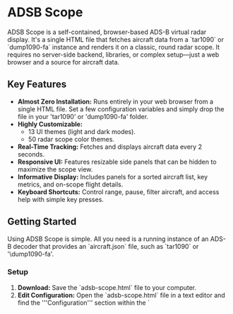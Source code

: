 # ADSB Scope

ADSB Scope is a self-contained, browser-based ADS-B virtual radar display. It's a single HTML file that fetches aircraft data from a \`tar1090\` or \`dump1090-fa\` instance and renders it on a classic, round radar scope. It requires no server-side backend, libraries, or complex setup—just a web browser and a source for aircraft data.

## Key Features

* **Almost Zero Installation:** Runs entirely in your web browser from a single HTML file. Set a few configuration variables and simply drop the file in your \'tar1090\' or \'dump1090-fa\' folder.
* **Highly Customizable:**
  * 13 UI themes (light and dark modes).
  * 50 radar scope color themes.
* **Real-Time Tracking:** Fetches and displays aircraft data every 2 seconds.
* **Responsive UI:** Features resizable side panels that can be hidden to maximize the scope view.
* **Informative Display:** Includes panels for a sorted aircraft list, key metrics, and on-scope flight details.
* **Keyboard Shortcuts:** Control range, pause, filter aircraft, and access help with simple key presses.

## Getting Started

Using ADSB Scope is simple. All you need is a running instance of an ADS-B decoder that provides an \`aircraft.json\` file, such as \`tar1090\` or '\dump1090-fa\'.

### Setup

1. **Download:** Save the \`adsb-scope.html\` file to your computer.
2. **Edit Configuration:** Open the \`adsb-scope.html\` file in a text editor and find the '''Configuration''' section within the \`<script>\` tag at the bottom of the file.
   \`\`\`javascript
   // --- Configuration ---
   const VERSION = "0.1.7-gamma.b";
   const TAR1090_URL = "data/aircraft.json"; // <-- EDIT THIS
   const HOME_LAT = 00.00000;                // <-- EDIT THIS
   const HOME_LON = -00.00000;                // <-- EDIT THIS
   \`\`\`
3. **Set Data Source:** Change the \`TAR1090_URL\` to the URL of your \`aircraft.json\` file.
   * If \`adsb-scope.html\` is hosted on the same server as \`tar1090\`, you can use a relative path like \`/tar1090/data/aircraft.json\`.
   * If you are accessing a \`tar1090\` instance on your local network, use its full URL (e.g., \`http://192.168.1.100/tar1090/data/aircraft.json\`).
   * **Note:** If the data source is on a different domain, you may encounter CORS (Cross-Origin Resource Sharing) errors. The server hosting \`aircraft.json\` must be configured to allow requests from the domain where you are viewing \`adsb-scope.html\`.
4. **Set Home Location:** Change \`HOME_LAT\` and \`HOME_LON\` to your latitude and longitude. This sets the center of the radar scope.
5. **Launch:** Open the modified \`adsb-scope.html\` file in any modern web browser.

## Usage

The interface is designed to be intuitive and informative.

* **Side Panels:** The left panel shows a list of all tracked aircraft, sorted by distance. The right panel displays live metrics and a list of keyboard shortcuts. Both panels can be resized by dragging their borders or hidden completely with the "Hide Panels" button.
* **Theme Selection:** Use the "UI Theme" and "Scope Theme" buttons in the top-right to customize the look and feel.
* **Aircraft Details:** Click on an aircraft on the scope to view its raw data in a popup.

### Keyboard Shortcuts

| Key               | Action                               |
| ----------------- | ------------------------------------ |
| H               | Show/Hide the Help modal             |
| Space           | Pause/Resume the radar sweep         |
| \`+ / \`-\`         | Zoom the radar range in or out       |
| \`M\`               | Cycle through filters (All/Mil/Civ)  |
| \`Click\` on Target | View detailed aircraft data          |

## How It Works

ADSB Scope is built with vanilla JavaScript, HTML, and Tailwind CSS (via a CDN) to keep it simple and portable.

1. **Data Fetching:** A \`fetch\` request is made every 2 seconds to the URL specified in \`TAR1090_URL\`.
2. **Data Processing:** The received JSON data is processed to update the state of tracked aircraft, including their position, altitude, speed, and heading.
3. **Rendering Loop:** A \`requestAnimationFrame\` loop continuously redraws the HTML5 canvas:
   * It draws the static scope grid, range rings, and degree markers.
   * It plots each aircraft's position, heading vector, and data tag.
   * It animates the rotating sweep line and its trailing fade effect.
4. **UI Updates:** The aircraft list and metrics panels are updated at a slightly slower interval to optimize performance.

## Customization

You can easily add your own themes.

* **UI Themes:** To add a new UI theme, add a new theme object to the \`UI_THEMES\` array and define its colors by adding a new \`:root[data-ui-theme="your-theme-key"]\` block in the \`<style>\` section.
* **Scope Themes:** To add a new scope theme, find the \`tailwind.config\` object and add a new color palette object within \`theme.extend.colors\`. Then, add a corresponding entry to the \`SCOPE_THEMES\` array.

## Known Issues

* Aircraft are not highlighed on the scope when clicking on them in the left side panel.
* Aircraft tracks become distorted when resizing the window
* Aircraft tracks become distorted when changing the range
* Aircraft tracks become distorted when resizing the side panels

## Future Enhancements

* Set minimum width for side panels
* Add heading and sqawk code to aircraft info in the scope
* Add airport markers and information to the scope view
* Add weather radar to the scope view

## License

This project is licensed under the GNU General Public License v3.0.

Copyright (C) 2025 dustsignal
